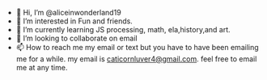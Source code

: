 - 👋 Hi, I’m @aliceinwonderland19
- 👀 I’m interested in Fun and friends.
- 🌱 I’m currently learning JS processing, math, ela,history,and art.
- 💞️ I’m looking to collaborate on email
- 📫 How to reach me my email or text but you have to have been emailing me for a while. my email is caticornluver4@gmail.com. feel free to email me at any time.

<!---
aliceinwonderland19/aliceinwonderland19 is a ✨ special ✨ repository because its `README.md` (this file) appears on your GitHub profile.
You can click the Preview link to take a look at your changes.
--->
